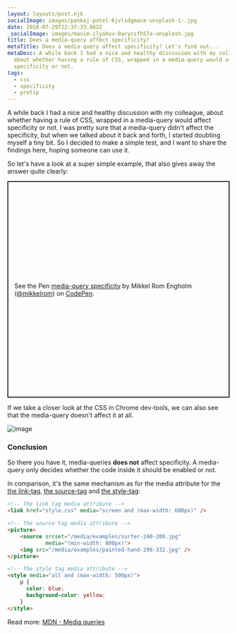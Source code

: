 ```yaml
---
layout: layouts/post.njk
socialImage: images/pankaj-patel-6jvlsdgmace-unsplash-1-.jpg
date: 2020-07-29T22:37:33.082Z
_socialImage: images/maxim-ilyahov-0arycsfh57a-unsplash.jpg
title: Does a media-query affect specificity?
metaTitle: Does a media-query affect specificity? Let's find out...
metaDesc: A while back I had a nice and healthy discussion with my colleague,
  about whether having a rule of CSS, wrapped in a media-query would affect
  specificity or not.
tags:
  - css
  - specificity
  - protip
---
```


A while back I had a nice and healthy discussion with my colleague, about whether having a rule of CSS, wrapped in a 
media-query would affect specificity or not. I was pretty sure that a media-query didn't affect the specificity, but 
when we talked about it back and forth, I started doubting myself a tiny bit. So I decided to make a simple test, and 
I want to share the findings here, hoping someone can use it.  

So let's have a look at a super simple example, that also gives away the answer quite clearly:

<p class="codepen" data-height="491" data-theme-id="dark" data-default-tab="css,result" data-user="mikkelrom" data-slug-hash="GRobrqx" style="height: 491px; box-sizing: border-box; display: flex; align-items: center; justify-content: center; border: 2px solid; margin: 1em 0; padding: 1em;" data-pen-title="media-query specificity">
  <span>See the Pen <a href="https://codepen.io/mikkelrom/pen/GRobrqx">
  media-query specificity</a> by Mikkel Rom Engholm (<a href="https://codepen.io/mikkelrom">@mikkelrom</a>)
  on <a href="https://codepen.io">CodePen</a>.</span>
</p>
<script async src="https://static.codepen.io/assets/embed/ei.js"></script>

If we take a closer look at the CSS in Chrome dev-tools, we can also see that the media-query doesn't affect it at all.
 
![image](/images/media-query-specificity.jpg)

### Conclusion
So there you have it, media-queries **does not** affect specificity. A media-query only decides whether the code inside it should be enabled or not.

In comparison, it's the same mechanism as for the media attribute for the [the link-tag](https://developer.mozilla.org/en-US/docs/Web/HTML/Element/link#attr-media), [the source-tag](https://developer.mozilla.org/en-US/docs/Web/HTML/Element/source#attr-media) and [the style-tag](https://developer.mozilla.org/en-US/docs/Web/HTML/Element/style#attr-media): 

```html
<!-- The link tag media attribute -->
<link href="style.css" media="screen and (max-width: 600px)" />

<!-- The source tag media attribute -->
<picture>
    <source srcset="/media/examples/surfer-240-200.jpg"
            media="(min-width: 800px)">
    <img src="/media/examples/painted-hand-298-332.jpg" />
</picture>

<!-- The style tag media attribute -->
<style media="all and (max-width: 500px)">
    p {
      color: blue;
      background-color: yellow;
    }
</style>
```

Read more: [MDN - Media queries](https://developer.mozilla.org/en-US/docs/Web/CSS/Media_queries)